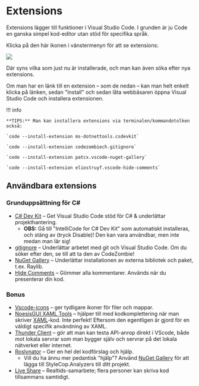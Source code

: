 # Extensions

Extensions lägger till funktioner i Visual Studio Code. I grunden är ju Code en ganska simpel kod-editor utan stöd för specifika språk.

Klicka på den här ikonen i vänstermenyn för att se extensions:

![](../../images/image-17.png)

Där syns vilka som just nu är installerade, och man kan även söka efter nya extensions.

Om man har en länk till en extension – som de nedan – kan man helt enkelt klicka på länken, sedan "Install" och sedan låta webbäsaren öppna Visual Studio Code och installera extensionen.

!!! info

	**TIPS:** Man kan installera extensions via terminalen/kommandotolken också:
	
	`code --install-extension ms-dotnettools.csdevkit`
	
	`code --install-extension codezombiech.gitignore`
	
	`code --install-extension patcx.vscode-nuget-gallery`
	
	`code --install-extension eliostruyf.vscode-hide-comments`
	

## Användbara extensions

### Grunduppsättning för C\#

* [C# Dev Kit](https://marketplace.visualstudio.com/items?itemName=ms-dotnettools.csdevkit) – Get Visual Studio Code stöd för C# & underlättar projekthantering.
  * **OBS:** Gå till "IntelliCode for C# Dev Kit" som automatiskt installeras, och stäng av (tryck Disable)! Den kan vara användbar, men inte medan man lär sig!
* [gitignore](https://marketplace.visualstudio.com/items?itemName=codezombiech.gitignore) – Underlättar arbetet med git och Visual Studio Code. Om du söker efter den, se till att ta den av CodeZombie!
* [NuGet Gallery](https://marketplace.visualstudio.com/items?itemName=patcx.vscode-nuget-gallery) – Underlättar installationen av externa bibliotek och paket, t.ex. Raylib.
* [Hide Comments](https://marketplace.visualstudio.com/items?itemName=eliostruyf.vscode-hide-comments) – Gömmer alla kommentarer. Används när du presenterar din kod.

### Bonus

* [Vscode-icons](https://marketplace.visualstudio.com/items?itemName=vscode-icons-team.vscode-icons) – ger tydligare ikoner för filer och mappar.
* [NoesisGUI XAML Tools](https://marketplace.visualstudio.com/items?itemName=NoesisTechnologies.noesisgui-tools) – hjälper till med kodkomplettering när man skriver [XAML](../../annat/windows-ui/xaml.md)-kod. Inte perfekt! Eftersom den egentligen är gjord för en väldigt specifik användning av XAML.
* [Thunder Client](https://marketplace.visualstudio.com/items?itemName=rangav.vscode-thunder-client) – gör att man kan testa API-anrop direkt i VScode, både mot lokala servrar som man bygger själv och servrar på det lokala nätverket eller internet.
* [Roslynator](https://marketplace.visualstudio.com/items?itemName=josefpihrt-vscode.roslynator) – Ger en hel del kodförslag och hjälp.
  * Vill du ha ännu mer pedantisk "hjälp"? Använd [NuGet Gallery](../../grundlaeggande/anvaenda-bibliotek-using.md#nuget-gallery) för att lägga till StyleCop.Analyzers till ditt projekt.
* [Live Share](https://marketplace.visualstudio.com/items?itemName=MS-vsliveshare.vsliveshare) – Realtids-samarbete; flera personer kan skriva kod tillsammans samtidigt.
